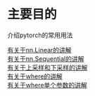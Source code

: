# 主要目的
介绍pytorch的常用用法

[有关于nn.Linear的讲解](https://github.com/BeGentleman/Machine_Learning/blob/main/pytorch/torch_nn_Linear_use.py)    
[有关于nn.Sequential的讲解]()    
[有关于上采样和下采样的讲解]()    
[有关于where的讲解](https://github.com/BeGentleman/Machine_Learning/blob/main/pytorch/torch_where_use.py)    
[有关于where单个参数的讲解]()
